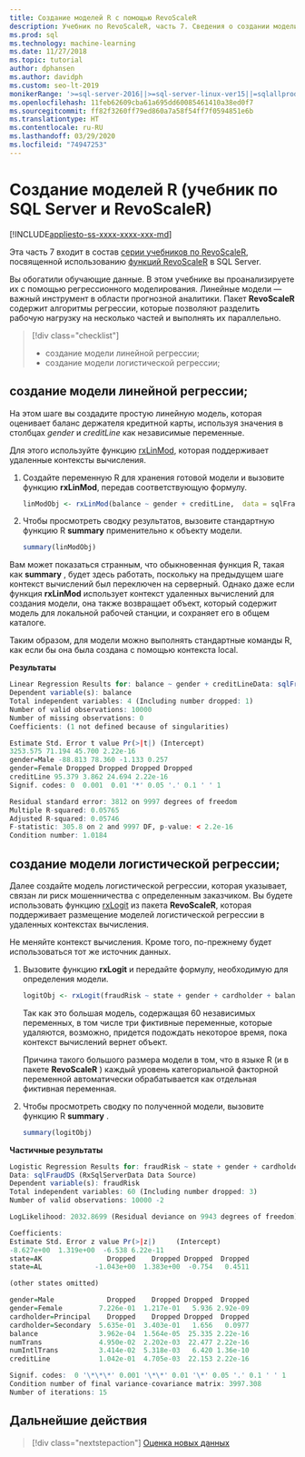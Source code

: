```yaml
---
title: Создание моделей R с помощью RevoScaleR
description: Учебник по RevoScaleR, часть 7. Сведения о создании модели с помощью языка R в SQL Server.
ms.prod: sql
ms.technology: machine-learning
ms.date: 11/27/2018
ms.topic: tutorial
author: dphansen
ms.author: davidph
ms.custom: seo-lt-2019
monikerRange: '>=sql-server-2016||>=sql-server-linux-ver15||=sqlallproducts-allversions'
ms.openlocfilehash: 11feb62609cba61a695dd60085461410a38ed0f7
ms.sourcegitcommit: ff82f3260ff79ed860a7a58f54ff7f0594851e6b
ms.translationtype: HT
ms.contentlocale: ru-RU
ms.lasthandoff: 03/29/2020
ms.locfileid: "74947253"
---
```

# <a name="create-r-models-sql-server-and-revoscaler-tutorial"></a>Создание моделей R (учебник по SQL Server и RevoScaleR)
[!INCLUDE[appliesto-ss-xxxx-xxxx-xxx-md](../../includes/appliesto-ss-xxxx-xxxx-xxx-md.md)]

Эта часть 7 входит в состав [серии учебников по RevoScaleR](deepdive-data-science-deep-dive-using-the-revoscaler-packages.md), посвященной использованию [функций RevoScaleR](https://docs.microsoft.com/machine-learning-server/r-reference/revoscaler/revoscaler) в SQL Server.

Вы обогатили обучающие данные. В этом учебнике вы проанализируете их с помощью регрессионного моделирования. Линейные модели — важный инструмент в области прогнозной аналитики. Пакет **RevoScaleR** содержит алгоритмы регрессии, которые позволяют разделить рабочую нагрузку на несколько частей и выполнять их параллельно.

> [!div class="checklist"]
> * создание модели линейной регрессии;
> * создание модели логистической регрессии;

## <a name="create-a-linear-regression-model"></a>создание модели линейной регрессии;

На этом шаге вы создадите простую линейную модель, которая оценивает баланс держателя кредитной карты, используя значения в столбцах *gender* и *creditLine* как независимые переменные.
  
Для этого используйте функцию [rxLinMod](https://docs.microsoft.com/machine-learning-server/r-reference/revoscaler/rxlinmod), которая поддерживает удаленные контексты вычисления.
  
1. Создайте переменную R для хранения готовой модели и вызовите функцию **rxLinMod**, передав соответствующую формулу.
  
    ```R
    linModObj <- rxLinMod(balance ~ gender + creditLine,  data = sqlFraudDS)
    ```
  
2. Чтобы просмотреть сводку результатов, вызовите стандартную функцию R **summary** применительно к объекту модели.
  
     ```R
     summary(linModObj)
     ```

Вам может показаться странным, что обыкновенная функция R, такая как **summary** , будет здесь работать, поскольку на предыдущем шаге контекст вычислений был переключен на серверный. Однако даже если функция **rxLinMod** использует контекст удаленных вычислений для создания модели, она также возвращает объект, который содержит модель для локальной рабочей станции, и сохраняет его в общем каталоге.

Таким образом, для модели можно выполнять стандартные команды R, как если бы она была создана с помощью контекста local.

**Результаты**

```R
Linear Regression Results for: balance ~ gender + creditLineData: sqlFraudDS (RxSqlServerData Data Source)
Dependent variable(s): balance
Total independent variables: 4 (Including number dropped: 1)
Number of valid observations: 10000
Number of missing observations: 0
Coefficients: (1 not defined because of singularities)

Estimate Std. Error t value Pr(>|t|) (Intercept)
3253.575 71.194 45.700 2.22e-16
gender=Male -88.813 78.360 -1.133 0.257
gender=Female Dropped Dropped Dropped Dropped
creditLine 95.379 3.862 24.694 2.22e-16
Signif. codes: 0  0.001  0.01 '*' 0.05 '.' 0.1 ' ' 1

Residual standard error: 3812 on 9997 degrees of freedom
Multiple R-squared: 0.05765
Adjusted R-squared: 0.05746
F-statistic: 305.8 on 2 and 9997 DF, p-value: < 2.2e-16
Condition number: 1.0184
```

## <a name="create-a-logistic-regression-model"></a>создание модели логистической регрессии;

Далее создайте модель логистической регрессии, которая указывает, связан ли риск мошенничества с определенным заказчиком. Вы будете использовать функцию [rxLogit](https://docs.microsoft.com/machine-learning-server/r-reference/revoscaler/rxlogit) из пакета **RevoScaleR**, которая поддерживает размещение моделей логистической регрессии в удаленных контекстах вычисления.

Не меняйте контекст вычисления. Кроме того, по-прежнему будет использоваться тот же источник данных.

1. Вызовите функцию **rxLogit** и передайте формулу, необходимую для определения модели.

    ```R
    logitObj <- rxLogit(fraudRisk ~ state + gender + cardholder + balance + numTrans + numIntlTrans + creditLine, data = sqlFraudDS, dropFirst = TRUE)
    ```
  
    Так как это большая модель, содержащая 60 независимых переменных, в том числе три фиктивные переменные, которые удаляются, возможно, придется подождать некоторое время, пока контекст вычислений вернет объект.
    
    Причина такого большого размера модели в том, что в языке R (и в пакете **RevoScaleR** ) каждый уровень категориальной факторной переменной автоматически обрабатывается как отдельная фиктивная переменная.
  
2. Чтобы просмотреть сводку по полученной модели, вызовите функцию R **summary** .
  
    ```R
    summary(logitObj)
    ```
  
**Частичные результаты**

```R
Logistic Regression Results for: fraudRisk ~ state + gender + cardholder + balance + numTrans + numIntlTrans + creditLine
Data: sqlFraudDS (RxSqlServerData Data Source)
Dependent variable(s): fraudRisk
Total independent variables: 60 (Including number dropped: 3)
Number of valid observations: 10000 -2

LogLikelihood: 2032.8699 (Residual deviance on 9943 degrees of freedom)

Coefficients:
Estimate Std. Error z value Pr(>|z|)     (Intercept)
-8.627e+00  1.319e+00  -6.538 6.22e-11
state=AK                Dropped    Dropped Dropped  Dropped
state=AL             -1.043e+00  1.383e+00  -0.754   0.4511

(other states omitted)

gender=Male             Dropped    Dropped Dropped  Dropped
gender=Female         7.226e-01  1.217e-01   5.936 2.92e-09
cardholder=Principal    Dropped    Dropped Dropped  Dropped
cardholder=Secondary  5.635e-01  3.403e-01   1.656   0.0977
balance               3.962e-04  1.564e-05  25.335 2.22e-16
numTrans              4.950e-02  2.202e-03  22.477 2.22e-16
numIntlTrans          3.414e-02  5.318e-03   6.420 1.36e-10
creditLine            1.042e-01  4.705e-03  22.153 2.22e-16

Signif. codes:  0 '\*\*\*' 0.001 '\*\*' 0.01 '\*' 0.05 '.' 0.1 ' ' 1
Condition number of final variance-covariance matrix: 3997.308
Number of iterations: 15
```

## <a name="next-steps"></a>Дальнейшие действия

> [!div class="nextstepaction"]
> [Оценка новых данных](../../advanced-analytics/tutorials/deepdive-score-new-data.md)